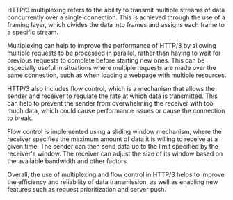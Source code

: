 HTTP/3 multiplexing refers to the ability to transmit multiple streams of data concurrently over a single connection. This is achieved through the use of a framing layer, which divides the data into frames and assigns each frame to a specific stream.

Multiplexing can help to improve the performance of HTTP/3 by allowing multiple requests to be processed in parallel, rather than having to wait for previous requests to complete before starting new ones. This can be especially useful in situations where multiple requests are made over the same connection, such as when loading a webpage with multiple resources.

HTTP/3 also includes flow control, which is a mechanism that allows the sender and receiver to regulate the rate at which data is transmitted. This can help to prevent the sender from overwhelming the receiver with too much data, which could cause performance issues or cause the connection to break.

Flow control is implemented using a sliding window mechanism, where the receiver specifies the maximum amount of data it is willing to receive at a given time. The sender can then send data up to the limit specified by the receiver's window. The receiver can adjust the size of its window based on the available bandwidth and other factors.

Overall, the use of multiplexing and flow control in HTTP/3 helps to improve the efficiency and reliability of data transmission, as well as enabling new features such as request prioritization and server push.